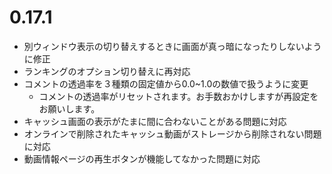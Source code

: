 ﻿# 0.17.1

* 別ウィンドウ表示の切り替えするときに画面が真っ暗になったりしないように修正
* ランキングのオプション切り替えに再対応
* コメントの透過率を３種類の固定値から0.0~1.0の数値で扱うように変更
  * コメントの透過率がリセットされます。お手数おかけしますが再設定をお願いします。
* キャッシュ画面の表示がたまに間に合わないことがある問題に対応
* オンラインで削除されたキャッシュ動画がストレージから削除されない問題に対応
* 動画情報ページの再生ボタンが機能してなかった問題に対応

